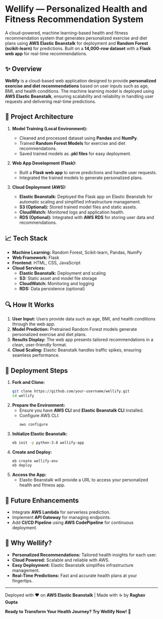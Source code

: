 # Wellify — Personalized Health and Fitness Recommendation System

A cloud-powered, machine learning-based health and fitness recommendation system that generates personalized exercise and diet plans using **AWS Elastic Beanstalk** for deployment and **Random Forest (scikit-learn)** for predictions. Built on a **14,000-row dataset** with a **Flask web app** for real-time recommendations.

## ✨ Overview
**Wellify** is a cloud-based web application designed to provide **personalized exercise and diet recommendations** based on user inputs such as age, BMI, and health conditions. The machine learning model is deployed using **AWS Elastic Beanstalk**, ensuring scalability and reliability in handling user requests and delivering real-time predictions.

## 🔄 Project Architecture
1. **Model Training (Local Environment):**
   - Cleaned and processed dataset using **Pandas** and **NumPy**.
   - Trained **Random Forest Models** for exercise and diet recommendations.
   - Saved trained models as **.pkl files** for easy deployment.

2. **Web App Development (Flask):**
   - Built a **Flask web app** to serve predictions and handle user requests.
   - Integrated the trained models to generate personalized plans.

3. **Cloud Deployment (AWS):**
   - **Elastic Beanstalk:** Deployed the Flask app on Elastic Beanstalk for automatic scaling and simplified infrastructure management.
   - **S3 (Optional):** Stored trained model files and static assets.
   - **CloudWatch:** Monitored logs and application health.
   - **RDS (Optional):** Integrated with **AWS RDS** for storing user data and recommendations.

## 📈 Tech Stack
- **Machine Learning:** Random Forest, Scikit-learn, Pandas, NumPy
- **Web Framework:** Flask
- **Frontend:** HTML, CSS, JavaScript
- **Cloud Services:**
  - **Elastic Beanstalk:** Deployment and scaling
  - **S3:** Static asset and model file storage
  - **CloudWatch:** Monitoring and logging
  - **RDS:** Data persistence (optional)

## 🔍 How It Works
1. **User Input:** Users provide data such as age, BMI, and health conditions through the web app.
2. **Model Prediction:** Pretrained Random Forest models generate personalized exercise and diet plans.
3. **Results Display:** The web app presents tailored recommendations in a clean, user-friendly format.
4. **Cloud Scaling:** Elastic Beanstalk handles traffic spikes, ensuring seamless performance.

## 📝 Deployment Steps
1. **Fork and Clone:**
   ```bash
   git clone https://github.com/your-username/wellify.git
   cd wellify
   ```
2. **Prepare the Environment:**
   - Ensure you have **AWS CLI** and **Elastic Beanstalk CLI** installed.
   - Configure AWS CLI:
     ```bash
     aws configure
     ```
3. **Initialize Elastic Beanstalk:**
   ```bash
   eb init -p python-3.8 wellify-app
   ```
4. **Create and Deploy:**
   ```bash
   eb create wellify-env
   eb deploy
   ```
5. **Access the App:**
   - Elastic Beanstalk will provide a URL to access your personalized health and fitness app.

## 🔧 Future Enhancements
- Integrate **AWS Lambda** for serverless prediction.
- Implement **API Gateway** for managing endpoints.
- Add **CI/CD Pipeline** using **AWS CodePipeline** for continuous deployment.

## 🔎 Why Wellify?
- **Personalized Recommendations:** Tailored health insights for each user.
- **Cloud Powered:** Scalable and reliable with AWS.
- **Easy Deployment:** Elastic Beanstalk simplifies infrastructure management.
- **Real-Time Predictions:** Fast and accurate health plans at your fingertips.

---
Deployed with ❤️ on **AWS Elastic Beanstalk** | Made with ☕ by **Raghav Gupta**  

**Ready to Transform Your Health Journey? Try Wellify Now!** 💪

